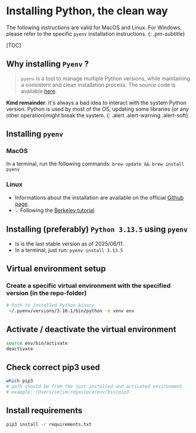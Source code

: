 

# Installing Python, the clean way

The following instructions are valid for MacOS and Linux. For Windows, please refer to the specific `pyenv` installation instructions.
{: .pm-subtitle}



[TOC]

## Why installing `Pyenv` ?

> `pyenv` is a tool to manage multiple Python versions, while maintaining a consistent and clean installation process. The source code is available [here](https://github.com/pyenv/pyenv).

**Kind remainder**: it's always a bad idea to interact with the system Python version. Python is used by most of the OS, updating some libraries (or any other operation)might break the system.
{: .alert .alert-warning .alert-soft}

## Installing `pyenv` 

### MacOS

In a terminal, run the following commands: `brew update && brew install pyenv`


### Linux

- Informations about the installation are available on the official [Github page](https://github.com/pyenv/pyenv).
- 💡 Following the [Berkeley tutorial](https://ggkbase-help.berkeley.edu/how-to/install-pyenv/)



## Installing (preferably) `Python 3.13.5` using `pyenv`

- Is is the last stable version as of 2025/06/11. 
- In a terminal, just run: `pyenv install 3.13.5`


## Virtual environment setup


### Create a specific virtual environment with the specified version (in the repo-folder)

```bash
# Path to installed Python binary
 ~/.pyenv/versions/3.10.1/bin/python -m venv env
```


## Activate / deactivate the virtual environment

```bash
source env/bin/activate
deactivate
```

## Check correct pip3 used
```bash
which pip3 
# path should be from the just installed and activated environment
# example: /Users/selim/repos/pca/env/bin/pip3
```

## Install requirements

```bash
pip3 install -r requirements.txt
```